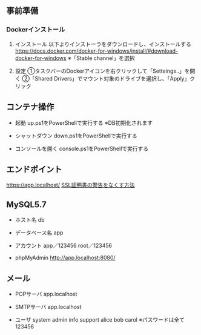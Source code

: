 ## 事前準備
### Dockerインストール
1. インストール
以下よりインストーラをダウンロードし、インストールする
<https://docs.docker.com/docker-for-windows/install/#download-docker-for-windows>
※「Stable channel」を選択

2. 設定
①タスクバーのDockerアイコンを右クリックして「Setteings..」を開く
②「Shared Drivers」でマウント対象のドライブを選択し、「Apply」クリック


## コンテナ操作
- 起動
up.ps1をPowerShellで実行する
※DB初期化されます

- シャットダウン
down.ps1をPowerShellで実行する

- コンソールを開く
console.ps1をPowerShellで実行する


## エンドポイント
<https://app.localhost/>
[SSL証明書の警告をなくす方法](https://support.microsoft.com/ja-jp/help/931850/-there-is-a-problem-with-this-website-s-security-certificate-when-you-try-to-visit-a-secured-website-in-internet-explorer)


## MySQL5.7
- ホスト名
db

- データベース名
app

- アカウント
app／123456
root／123456

- phpMyAdmin
<http://app.localhost:8080/>


## メール
- POPサーバ
app.localhost

- SMTPサーバ
app.localhost

- ユーザ
system
admin
info
support
alice
bob
carol
※パスワードは全て123456
